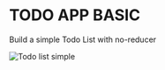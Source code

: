 # TODO APP BASIC

Build a simple Todo List with no-reducer

![Todo list simple](https://vnseattle.com/dynamicReducer/demoTodo.png)

